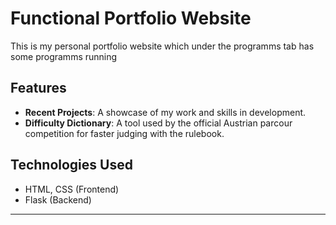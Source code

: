 # Functional Portfolio Website

This is my personal portfolio website which under the programms tab has some programms running

## Features

* **Recent Projects**: A showcase of my work and skills in development.
* **Difficulty Dictionary**: A tool used by the official Austrian parcour competition for faster judging with the rulebook.

## Technologies Used

* HTML, CSS (Frontend)
* Flask (Backend)

---
